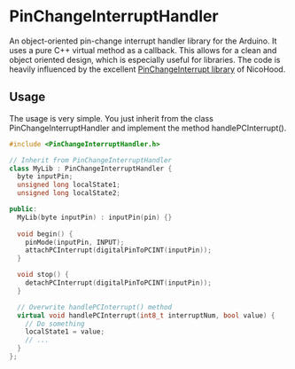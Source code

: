 PinChangeInterruptHandler
===========

An object-oriented pin-change interrupt handler library for the Arduino. It uses
a pure C++ virtual method as a callback. This
allows for a clean and object oriented design, which is especially useful for
libraries. The code is heavily influenced by the excellent [PinChangeInterrupt library](https://github.com/NicoHood/PinChangeInterrupt) of NicoHood.

Usage
-----

The usage is very simple. You just inherit from
the class PinChangeInterruptHandler and implement the method handlePCInterrupt().

```cpp
#include <PinChangeInterruptHandler.h>

// Inherit from PinChangeInterruptHandler
class MyLib : PinChangeInterruptHandler {
  byte inputPin;
  unsigned long localState1;
  unsigned long localState2;

public:
  MyLib(byte inputPin) : inputPin(pin) {}
  
  void begin() {
    pinMode(inputPin, INPUT);
    attachPCInterrupt(digitalPinToPCINT(inputPin));
  }

  void stop() {
    detachPCInterrupt(digitalPinToPCINT(inputPin));
  }

  // Overwrite handlePCInterrupt() method
  virtual void handlePCInterrupt(int8_t interruptNum, bool value) {
    // Do something
    localState1 = value;
    // ...
  }
};
```